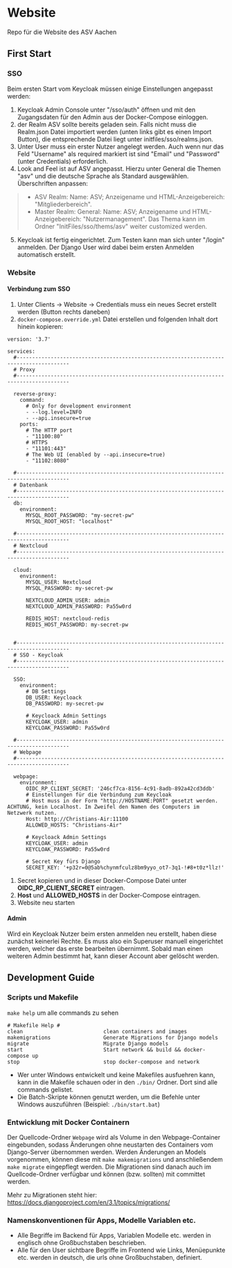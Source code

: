 # Website
Repo für die Website des ASV Aachen

## First Start
### SSO
Beim ersten Start vom Keycloak müssen einige Einstellungen angepasst werden:
1. Keycloak Admin Console unter "/sso/auth" öffnen und mit den Zugangsdaten für den Admin aus der Docker-Compose einloggen.
2. der Realm ASV sollte bereits geladen sein. Falls nicht muss die Realm.json Datei importiert werden (unten links gibt es einen Import Button), die entsprechende Datei liegt unter initfiles/sso/realms.json. 
3. Unter User muss ein erster Nutzer angelegt werden. Auch wenn nur das Feld "Username" als required markiert ist sind "Email" und "Password" (unter Credentials) erforderlich.
4. Look and Feel ist auf ASV angepasst. Hierzu unter General die Themen "asv" und die deutsche Sprache als Standard ausgewählen. Überschriften anpassen: 
> - ASV Realm: Name: ASV; Anzeigename und HTML-Anzeigebereich: "Mitgliederbereich". 
> - Master Realm: General: Name: ASV; Anzeigename und HTML-Anzeigebereich: "Nutzermanagement". 
Das Thema kann im Ordner "InitFiles/sso/thems/asv" weiter customized werden.       
5. Keycloak ist fertig eingerichtet. Zum Testen kann man sich unter "/login" anmelden. Der Django User wird dabei beim ersten Anmelden automatisch erstellt. 

### Website

#### Verbindung zum SSO
1. Unter Clients -> Website -> Credentials muss ein neues Secret erstellt werden (Button rechts daneben)
1. `docker-compose.override.yml` Datei erstellen und folgenden Inhalt dort hinein kopieren:
```
version: '3.7'

services:
  #---------------------------------------------------------------------------------------
  # Proxy
  #---------------------------------------------------------------------------------------

  reverse-proxy:
    command:
      # Only for development environment
      - --log.level=INFO
      - --api.insecure=true
    ports:
      # The HTTP port
      - "11100:80"
      # HTTPS
      - "11101:443"
      # The Web UI (enabled by --api.insecure=true)
      - "11102:8080"

  #---------------------------------------------------------------------------------------
  # Datenbank
  #---------------------------------------------------------------------------------------
  db:
    environment:
      MYSQL_ROOT_PASSWORD: "my-secret-pw"
      MYSQL_ROOT_HOST: "localhost"

  #---------------------------------------------------------------------------------------
  # Nextcloud
  #---------------------------------------------------------------------------------------

  cloud:
    environment:
      MYSQL_USER: Nextcloud
      MYSQL_PASSWORD: my-secret-pw

      NEXTCLOUD_ADMIN_USER: admin
      NEXTCLOUD_ADMIN_PASSWORD: Pa55w0rd

      REDIS_HOST: nextcloud-redis
      REDIS_HOST_PASSWORD: my-secret-pw


  #---------------------------------------------------------------------------------------
  # SSO - Keycloak
  #---------------------------------------------------------------------------------------

  SSO:
    environment:
      # DB Settings
      DB_USER: Keycloack
      DB_PASSWORD: my-secret-pw

      # Keycloack Admin Settings
      KEYCLOAK_USER: admin
      KEYCLOAK_PASSWORD: Pa55w0rd

  #---------------------------------------------------------------------------------------
  # Webpage
  #---------------------------------------------------------------------------------------

  webpage:
    environment:
      OIDC_RP_CLIENT_SECRET: '246cf7ca-8156-4c91-8adb-892a42cd3ddb'
      # Einstellungen für die Verbindung zum Keycloak
      # Host muss in der Form "http://HOSTNAME:PORT" gesetzt werden. ACHTUNG, kein Localhost. Im Zweifel den Namen des Computers im Netzwerk nutzen.
      Host: http://Christians-Air:11100
      ALLOWED_HOSTS: "Christians-Air"
      
      # Keycloack Admin Settings
      KEYCLOAK_USER: admin
      KEYCLOAK_PASSWORD: Pa55w0rd

      # Secret Key fürs Django
      SECRET_KEY: '+p32r=0@5ab%chynmfculz8bm9yyo_ot7-3q1-!#8+t0z*llz!'

```
1. Secret kopieren und in dieser Docker-Compose Datei unter __OIDC_RP_CLIENT_SECRET__ eintragen.
1. __Host__ und __ALLOWED_HOSTS__ in der Docker-Compose eintragen.
1. Website neu starten
#### Admin
Wird ein Keycloak Nutzer beim ersten anmelden neu erstellt, haben diese zunächst keinerlei Rechte. Es muss also ein Superuser manuell eingerichtet werden, welcher das erste bearbeiten übernimmt. Sobald man einen weiteren Admin bestimmt hat, kann dieser Account aber gelöscht werden.
## Development Guide

### Scripts und Makefile
`make help` um alle commands zu sehen
```
# Makefile Help #
clean                          clean containers and images
makemigrations                 Generate Migrations for Django models
migrate                        Migrate Django models
start                          Start network && build && docker-compose up
stop                           stop docker-compose and network
```

* Wer unter Windows entwickelt und keine Makefiles ausfuehren kann, kann in die Makefile schauen oder in den `./bin/` Ordner. Dort sind alle commands gelistet.
* Die Batch-Skripte können genutzt werden, um die Befehle unter Windows auszuführen (Beispiel: `./bin/start.bat`)

### Entwicklung mit Docker Containern
Der Quellcode-Ordner `Webpage` wird als Volume in den Webpage-Container eingebunden, sodass Änderungen ohne neustarten des Containers vom Django-Server übernommen werden. Werden Änderungen an Models vorgenommen, können diese mit `make makemigrations` und anschließendem `make migrate` eingepflegt werden. Die Migrationen sind danach auch im Quellcode-Ordner verfügbar und können (bzw. sollten) mit committet werden.

Mehr zu Migrationen steht hier: https://docs.djangoproject.com/en/3.1/topics/migrations/

### Namenskonventionen für Apps, Modelle Variablen etc. 
* Alle Begriffe im Backend für Apps, Variablen Modelle etc. werden in englisch ohne Großbuchstaben beschrieben.
* Alle für den User sichtbare Begriffe im Frontend wie Links, Menüepunkte etc. werden in deutsch, die urls ohne Großbuchstaben, definiert.





